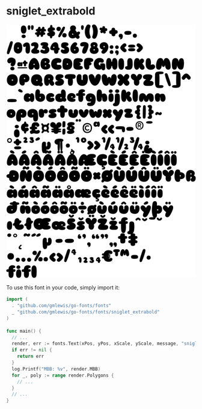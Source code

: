 # sniglet_extrabold

![sniglet_extrabold](sniglet_extrabold.png)

To use this font in your code, simply import it:

```go
import (
  . "github.com/gmlewis/go-fonts/fonts"
  _ "github.com/gmlewis/go-fonts/fonts/sniglet_extrabold"
)

func main() {
  // ...
  render, err := fonts.Text(xPos, yPos, xScale, yScale, message, "sniglet_extrabold", Center)
  if err != nil {
    return err
  }
  log.Printf("MBB: %v", render.MBB)
  for _, poly := range render.Polygons {
    // ...
  }
  // ...
}
```
